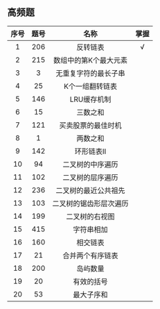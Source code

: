 ## 高频题

| 序号 | 题号 | 名称 | 掌握 |
| :--: | :--: | :--: | :--: |
|  1   | 206  |  反转链表              |   √  |
|  2   | 215  |  数组中的第K个最大元素  |      |
|  3   | 3    |  无重复字符的最长子串   |      |
|  4   | 25   |  K个一组翻转链表        |      |
|  5   | 146  |  LRU缓存机制            |      |
|  6   | 15   |  三数之和               |      |
|  7   | 121  |  买卖股票的最佳时机      |      |
|  8   |  1   |  两数之和               |      |
|  9   | 142  |  环形链表Ⅱ             |      |
|  10  |  94  |  二叉树的中序遍历       |      |
|  11  | 102  |  二叉树的层序遍历       |      |
|  12  | 236  |  二叉树的最近公共祖先   |      |
|  13  | 103  |  二叉树的锯齿形层次遍历  |      |
|  14  | 199  |  二叉树的右视图         |      |
|  15  | 415  |  字符串相加             |      |
|  16  | 160  |  相交链表               |      |
|  17  |  21  |  合并两个有序链表        |      |
|  18  | 200  |  岛屿数量               |      |
|  19  |  20  |  有效的括号             |      |
|  20  |  53  |  最大子序和             |      |
